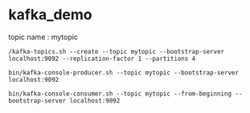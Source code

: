 # kafka_demo

topic name  :  mytopic
``` run
/kafka-topics.sh --create --topic mytopic --bootstrap-server localhost:9092 --replication-factor 1 --partitions 4
```
```  write message to topic 
bin/kafka-console-producer.sh --topic mytopic --bootstrap-server localhost:9092
```

``` 
bin/kafka-console-consumer.sh --topic mytopic --from-beginning --bootstrap-server localhost:9092
```

